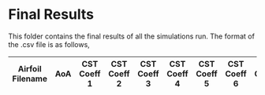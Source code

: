 # Final Results

This folder contains the final results of all the simulations run. The format of the .csv file is as follows,

| Airfoil Filename | AoA | CST Coeff 1 | CST Coeff 2 | CST Coeff 3 | CST Coeff 4 | CST Coeff 5 | CST Coeff 6 | CST Coeff 7 | CST Coeff 8 | C<sub>L</sub> | C<sub>L</sub> |
| :--------------: |:---:| :---------: | :---------: | :---------: | :---------: | :---------: | :---------: | :---------: | :---------: | :-----------: | :-----------: |
